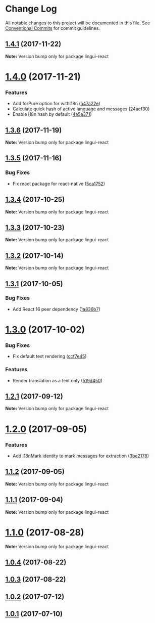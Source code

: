# Change Log

All notable changes to this project will be documented in this file.
See [Conventional Commits](https://conventionalcommits.org) for commit guidelines.

<a name="1.4.1"></a>
## [1.4.1](https://github.com/lingui/js-lingui/compare/lingui-react@1.4.0...lingui-react@1.4.1) (2017-11-22)




**Note:** Version bump only for package lingui-react

<a name="1.4.0"></a>
# [1.4.0](https://github.com/lingui/js-lingui/compare/lingui-react@1.3.6...lingui-react@1.4.0) (2017-11-21)


### Features

* Add forPure option for withI18n ([a47a22e](https://github.com/lingui/js-lingui/commit/a47a22e))
* Calculate quick hash of active language and messages ([24aef30](https://github.com/lingui/js-lingui/commit/24aef30))
* Enable i18n hash by default ([4a5a371](https://github.com/lingui/js-lingui/commit/4a5a371))




<a name="1.3.6"></a>
## [1.3.6](https://github.com/lingui/js-lingui/compare/lingui-react@1.3.5...lingui-react@1.3.6) (2017-11-19)




**Note:** Version bump only for package lingui-react

<a name="1.3.5"></a>
## [1.3.5](https://github.com/lingui/js-lingui/compare/lingui-react@1.3.4...lingui-react@1.3.5) (2017-11-16)


### Bug Fixes

* Fix react package for react-native ([5ca1752](https://github.com/lingui/js-lingui/commit/5ca1752))




<a name="1.3.4"></a>
## [1.3.4](https://github.com/lingui/js-lingui/compare/lingui-react@1.3.3...lingui-react@1.3.4) (2017-10-25)




**Note:** Version bump only for package lingui-react

<a name="1.3.3"></a>
## [1.3.3](https://github.com/lingui/js-lingui/compare/lingui-react@1.3.2...lingui-react@1.3.3) (2017-10-23)




**Note:** Version bump only for package lingui-react

<a name="1.3.2"></a>
## [1.3.2](https://github.com/lingui/js-lingui/compare/lingui-react@1.3.1...lingui-react@1.3.2) (2017-10-14)




**Note:** Version bump only for package lingui-react

<a name="1.3.1"></a>
## [1.3.1](https://github.com/lingui/js-lingui/compare/lingui-react@1.3.0...lingui-react@1.3.1) (2017-10-05)


### Bug Fixes

* Add React 16 peer dependency ([1a836b7](https://github.com/lingui/js-lingui/commit/1a836b7))




<a name="1.3.0"></a>
# [1.3.0](https://github.com/lingui/js-lingui/compare/lingui-react@1.2.1...lingui-react@1.3.0) (2017-10-02)


### Bug Fixes

* Fix default text rendering ([ccf7e45](https://github.com/lingui/js-lingui/commit/ccf7e45))


### Features

* Render translation as a text only ([519d450](https://github.com/lingui/js-lingui/commit/519d450))




<a name="1.2.1"></a>
## [1.2.1](https://github.com/lingui/js-lingui/compare/lingui-react@1.2.0...lingui-react@1.2.1) (2017-09-12)




**Note:** Version bump only for package lingui-react

<a name="1.2.0"></a>
# [1.2.0](https://github.com/lingui/js-lingui/compare/lingui-react@1.1.2...lingui-react@1.2.0) (2017-09-05)


### Features

* Add i18nMark identity to mark messages for extraction ([3be2178](https://github.com/lingui/js-lingui/commit/3be2178))




<a name="1.1.2"></a>
## [1.1.2](https://github.com/lingui/js-lingui/compare/lingui-react@1.1.1...lingui-react@1.1.2) (2017-09-05)




**Note:** Version bump only for package lingui-react

<a name="1.1.1"></a>
## [1.1.1](https://github.com/lingui/js-lingui/compare/lingui-react@1.1.0...lingui-react@1.1.1) (2017-09-04)




**Note:** Version bump only for package lingui-react

<a name="1.1.0"></a>
# [1.1.0](https://github.com/lingui/js-lingui/compare/lingui-react@1.1.0-1...lingui-react@1.1.0) (2017-08-28)




**Note:** Version bump only for package lingui-react

<a name="1.0.4"></a>
## [1.0.4](https://github.com/lingui/js-lingui/compare/lingui-react@1.0.3...lingui-react@1.0.4) (2017-08-22)




<a name="1.0.3"></a>
## [1.0.3](https://github.com/lingui/js-lingui/compare/lingui-react@1.0.2...lingui-react@1.0.3) (2017-08-22)




<a name="1.0.2"></a>
## [1.0.2](https://github.com/lingui/js-lingui/compare/lingui-react@1.0.1...lingui-react@1.0.2) (2017-07-12)




<a name="1.0.1"></a>
## [1.0.1](https://github.com/lingui/js-lingui/compare/lingui-react@1.0.0...lingui-react@1.0.1) (2017-07-10)
